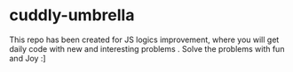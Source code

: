 # cuddly-umbrella
This repo has been created for JS logics improvement, where you will get daily code with new and interesting problems . Solve the problems with fun and Joy :] 
